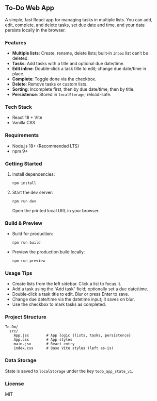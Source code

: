 ## To-Do Web App

A simple, fast React app for managing tasks in multiple lists. You can add, edit, complete, and delete tasks, set due date and time, and your data persists locally in the browser.

### Features
- **Multiple lists**: Create, rename, delete lists; built‑in `Inbox` list can’t be deleted.
- **Tasks**: Add tasks with a title and optional due date/time.
- **Edit inline**: Double‑click a task title to edit; change due date/time in place.
- **Complete**: Toggle done via the checkbox.
- **Delete**: Remove tasks or custom lists.
- **Sorting**: Incomplete first, then by due date/time, then by title.
- **Persistence**: Stored in `localStorage`; reload-safe.

### Tech Stack
- React 18 + Vite
- Vanilla CSS

### Requirements
- Node.js 18+ (Recommended LTS)
- npm 9+

### Getting Started
1. Install dependencies:
   ```bash
   npm install
   ```
2. Start the dev server:
   ```bash
   npm run dev
   ```
   Open the printed local URL in your browser.

### Build & Preview
- Build for production:
  ```bash
  npm run build
  ```
- Preview the production build locally:
  ```bash
  npm run preview
  ```

### Usage Tips
- Create lists from the left sidebar. Click a list to focus it.
- Add a task using the “Add task” field; optionally set a due date/time.
- Double‑click a task title to edit. Blur or press Enter to save.
- Change due date/time via the datetime input; it saves on blur.
- Use the checkbox to mark tasks as completed.

### Project Structure
```text
To-Do/
  src/
    App.jsx        # App logic (lists, tasks, persistence)
    App.css        # App styles
    main.jsx       # React entry
    index.css      # Base Vite styles (left as-is)
```

### Data Storage
State is saved to `localStorage` under the key `todo_app_state_v1`.

### License
MIT


